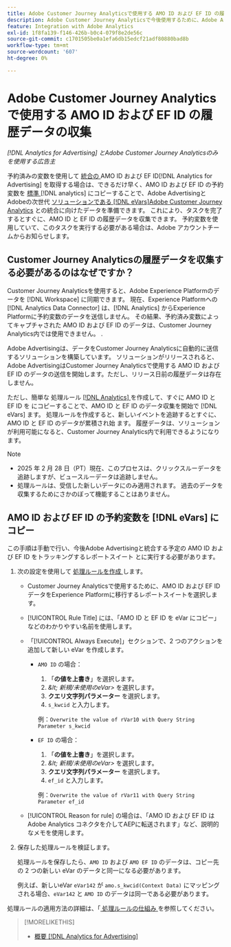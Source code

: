 ```yaml
---
title: Adobe Customer Journey Analyticsで使用する AMO ID および EF ID の履歴データの収集
description: Adobe Customer Journey Analyticsで今後使用するために、Adobe Analyticsで予約済み変数の履歴データを収集する方法について説明します
feature: Integration with Adobe Analytics
exl-id: 1f8fa139-f146-426b-b0c4-079f8e2de56c
source-git-commit: c1701505be0a1efa6db15edcf21adf80880bad8b
workflow-type: tm+mt
source-wordcount: '607'
ht-degree: 0%

---
```


# Adobe Customer Journey Analyticsで使用する AMO ID および EF ID の履歴データの収集

*[!DNL Analytics for Advertising] とAdobe Customer Journey Analyticsのみを使用する広告主*

<!-- Solution built but not tested. Move to the CJA chapter once it's available?  If so, then create a redirect. -->

予約済みの変数を使用して [ 統合の ](ids.md)AMO ID および EF ID[!DNL Analytics for Advertising] を取得する場合は、できるだけ早く、AMO ID および EF ID の予約変数を [ 標準 ](https://experienceleague.adobe.com/en/docs/analytics-platform/using/cja-overview/cja-overview) [!DNL analytics] にコピーすることで、Adobe AdvertisingとAdobeの次世代 [ ソリューションである  [!DNL eVars]Adobe Customer Journey Analytics](https://experienceleague.adobe.com/en/docs/analytics/components/dimensions/evar) との統合に向けたデータを準備できます。 これにより、タスクを完了するとすぐに、AMO ID と EF ID の履歴データを収集できます。 予約変数を使用していて、このタスクを実行する必要がある場合は、Adobe アカウントチームからお知らせします。

<!-- You can also do the same for any other reserved variables you use for your [!DNL Analytics for Advertising] implementation. -->

<!-- This will allow Adobe Experience Platform, which supplies data to Customer Journey Analytics, to begin collecting historical data for your [!DNL rVars] as soon as you complete the task. -->

## Customer Journey Analyticsの履歴データを収集する必要があるのはなぜですか？

Customer Journey Analyticsを使用すると、Adobe Experience Platformのデータを [!DNL Workspace] に同期できます。 現在、Experience Platformへの [!DNL Analytics Data Connector] は、[!DNL Analytics] からExperience Platformに予約変数のデータを送信しません。 その結果、予約済み変数によってキャプチャされた AMO ID および EF ID のデータは、Customer Journey Analytics内では使用できません。 <!-- Instead, XXXXXXXXXX what exactly? -->.<!-- Does the Analytics for Advertising implementation use the Analytics Data Connector in particular (why would it use anything?), and we're planning to implement the Web SDK to do it instead in the future? -->

Adobe Advertisingは、データをCustomer Journey Analyticsに自動的に送信するソリューションを構築しています。 ソリューションがリリースされると、Adobe AdvertisingはCustomer Journey Analyticsで使用する AMO ID および EF ID のデータの送信を開始します。ただし、リリース日前の履歴データは存在しません。

ただし、簡単な <!-- [!DNL rVars] --> 処理ルール [[!DNL Analytics] ](https://experienceleague.adobe.com/en/docs/analytics/admin/admin-tools/manage-report-suites/edit-report-suite/report-suite-general/c-processing-rules/processing-rules) を作成して、すぐに AMO ID と EF ID を <!-- [!DNL rVars] --> にコピーすることで、AMO ID と EF ID のデータ収集を開始で [!DNL eVars] ます。 処理ルールを作成すると、新しいイベントを追跡するとすぐに、AMO ID と EF ID のデータが累積され始 <!-- [!DNL rVars] --> ます。 履歴データは、ソリューションが利用可能になると、Customer Journey Analytics内で利用できるようになります。

>[!NOTE]
>
>* 2025 年 2 月 28 日（PT）現在、このプロセスは、クリックスルーデータを追跡しますが、ビュースルーデータは追跡しません。
>* 処理ルールは、受信した新しいデータにのみ適用されます。 過去のデータを収集するためにさかのぼって機能することはありません。

## AMO ID および EF ID の予約変数を [!DNL eVars] にコピー

この手順は手動で行い、今後Adobe Advertisingと統合する予定の AMO ID および EF ID をトラッキングするレポートスイート <!-- [!DNL rVars] --> とに実行する必要があります。

1. 次の設定を使用して [ 処理ルールを作成 ](https://experienceleague.adobe.com/en/docs/analytics/admin/admin-tools/manage-report-suites/edit-report-suite/report-suite-general/c-processing-rules/c-processing-rules-configuration/t-processing-rules) します。

   * Customer Journey Analyticsで使用するために、AMO ID および EF ID <!-- [!DNL rVar] --> データをExperience Platformに移行するレポートスイートを選択します。

   * [!UICONTROL Rule Title] には、「AMO ID と EF ID を eVar にコピー」などのわかりやすい名前を使用します。

   * 「[!UICONTROL Always Execute]」セクションで、2 つのアクションを追加して新しい eVar を作成します。

      * `AMO ID` の場合：

         1. 「**の値を上書き**」を選択します。
         1. *\&lt; 新規/未使用のeVar\>* を選択します。
         1. **クエリ文字列パラメーター** を選択します。
         1. `s_kwcid` と入力します。

        例：```Overwrite the value of rVar10 with Query String Parameter s_kwcid```

      * `EF ID` の場合：

         1. 「**の値を上書き**」を選択します。
         1. *\&lt; 新規/未使用のeVar\>* を選択します。
         1. **クエリ文字列パラメーター** を選択します。
         1. `ef_id` と入力します。

        例：`Overwrite the value of rVar11 with Query String Parameter ef_id`

   * [!UICONTROL Reason for rule] の場合は、「AMO ID および EF ID はAdobe Analytics コネクタを介してAEPに転送されます」など、説明的なメモを使用します。

1. 保存した処理ルールを検証します。

   処理ルールを保存したら、`AMO ID` および `AMO EF ID` <!-- the existing reserved variables --> のデータは、コピー先の 2 つの新しい eVar のデータと同一になる必要があります。

   例えば、新しいeVar `eVar142` が `amo.s_kwcid(Context Data)` にマッピングされる場合、`eVar142` と `AMO ID` のデータは同一である必要があります。

処理ルールの適用方法の詳細は、「[ 処理ルールの仕組み ](https://experienceleague.adobe.com/en/docs/analytics/admin/admin-tools/manage-report-suites/edit-report-suite/report-suite-general/c-processing-rules/c-processing-rules-configuration/processing-rules-about) を参照してください。

>[!MORELIKETHIS]
>
>* [ 概要  [!DNL Analytics for Advertising]](overview.md)
